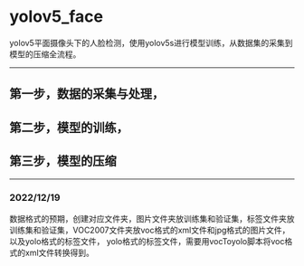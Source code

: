 # yolov5_face
yolov5平面摄像头下的人脸检测，使用yolov5s进行模型训练，从数据集的采集到模型的压缩全流程。

--------------------------------------------------------------------------------
## 第一步，数据的采集与处理，
## 第二步，模型的训练，
## 第三步，模型的压缩
------------------------------------------------------------------------------------
### 2022/12/19

数据格式的预期，创建对应文件夹，图片文件夹放训练集和验证集，标签文件夹放训练集和验证集，VOC2007文件夹放voc格式的xml文件和jpg格式的图片文件，以及yolo格式的标签文件，
yolo格式的标签文件，需要用vocToyolo脚本将voc格式的xml文件转换得到。


